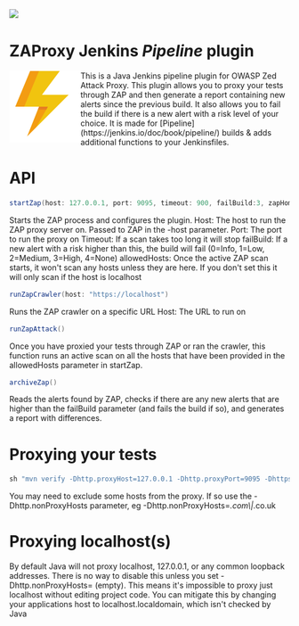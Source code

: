 <img src="https://i.imgur.com/WtTwQtt.png">


# ZAProxy Jenkins _Pipeline_ plugin


<img align="left" src='/src/main/webapp/logo.png'>
This is a Java Jenkins pipeline plugin for OWASP Zed Attack Proxy. This plugin allows you to proxy your tests through ZAP and then generate a report containing new alerts since the previous build. It also allows you to fail the build if there is a new alert with a risk level of your choice. It is made for [Pipeline](https://jenkins.io/doc/book/pipeline/) builds & adds additional functions to your Jenkinsfiles.




# API
```groovy
startZap(host: 127.0.0.1, port: 9095, timeout: 900, failBuild:3, zapHome: "/opt/zaproxy", allowedHosts:['10.0.0.1'])
```

Starts the ZAP process and configures the plugin. 
Host: The host to run the ZAP proxy server on. Passed to ZAP in the -host parameter.
Port: The port to run the proxy on
Timeout: If a scan takes too long it will stop
failBuild: If a new alert with a risk higher than this, the build will fail (0=Info, 1=Low, 2=Medium, 3=High, 4=None)
allowedHosts: Once the active ZAP scan starts, it won't scan any hosts unless they are here. If you don't set this it will only scan if the host is localhost



```groovy
runZapCrawler(host: "https://localhost")
```

Runs the ZAP crawler on a specific URL
Host: The URL to run on



```groovy
runZapAttack()
```
Once you have proxied your tests through ZAP or ran the crawler, this function runs an active scan on all the hosts that have been provided in the allowedHosts parameter in startZap.



```groovy
archiveZap()
```

Reads the alerts found by ZAP, checks if there are any new alerts that are higher than the failBuild parameter (and fails the build if so), and generates a report with differences.




# Proxying your tests
```groovy
sh "mvn verify -Dhttp.proxyHost=127.0.0.1 -Dhttp.proxyPort=9095 -Dhttps.proxyHost=127.0.0.1 -Dhttps.proxyPort=9095"
```

You may need to exclude some hosts from the proxy. If so use the -Dhttp.nonProxyHosts parameter, eg -Dhttp.nonProxyHosts=*.com\\|*.co.uk

# Proxying localhost(s)
By default Java will not proxy localhost, 127.0.0.1, or any common loopback addresses. There is no way to disable this unless you set -Dhttp.nonProxyHosts= (empty). This means it's impossible to proxy just localhost without editing project code. You can mitigate this by changing your applications host to localhost.localdomain, which isn't checked by Java 
